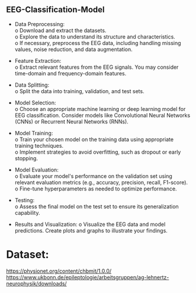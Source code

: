 ## EEG-Classification-Model

* Data Preprocessing: <br>
o Download and extract the datasets. <br>
o Explore the data to understand its structure and characteristics. <br>
o If necessary, preprocess the EEG data, including handling missing values, noise reduction, and data augmentation. <br>

* Feature Extraction: <br>
o Extract relevant features from the EEG signals. You may consider time-domain and frequency-domain features.<br>

* Data Splitting: <br>
o Split the data into training, validation, and test sets. <br>

* Model Selection: <br>
o Choose an appropriate machine learning or deep learning model for EEG classification. Consider models like Convolutional Neural Networks (CNNs) or Recurrent Neural Networks (RNNs). <br>

* Model Training: <br>
o Train your chosen model on the training data using appropriate training techniques. <br>
o Implement strategies to avoid overfitting, such as dropout or early stopping. <br>

* Model Evaluation: <br>
o Evaluate your model's performance on the validation set using relevant evaluation metrics (e.g., accuracy, precision, recall, F1-score). <br>
o Fine-tune hyperparameters as needed to optimize performance. <br>

* Testing: <br>
o Assess the final model on the test set to ensure its generalization capability. <br>

* Results and Visualization: 
o Visualize the EEG data and model predictions. Create plots and graphs to illustrate your findings.<br>

# Dataset:
https://physionet.org/content/chbmit/1.0.0/<br>
https://www.ukbonn.de/epileptologie/arbeitsgruppen/ag-lehnertz-neurophysik/downloads/
